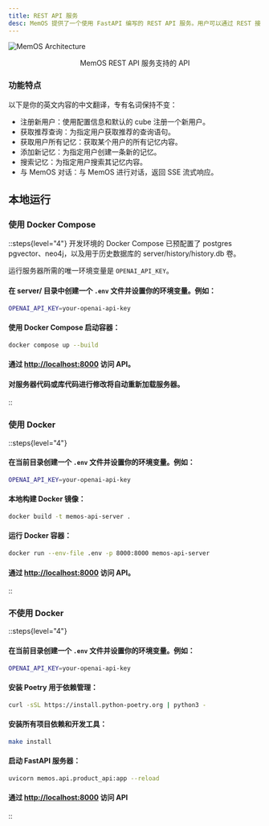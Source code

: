 ```yaml
---
title: REST API 服务
desc: MemOS 提供了一个使用 FastAPI 编写的 REST API 服务。用户可以通过 REST 接口执行所有操作。
---
```


![MemOS Architecture](https://statics.memtensor.com.cn/memos/openapi.png)
<div style="text-align: center; margin-top: 10px">MemOS REST API 服务支持的 API</div>  


### 功能特点
以下是你的英文内容的中文翻译，专有名词保持不变：

- 注册新用户：使用配置信息和默认的 cube 注册一个新用户。
- 获取推荐查询：为指定用户获取推荐的查询语句。
- 获取用户所有记忆：获取某个用户的所有记忆内容。
- 添加新记忆：为指定用户创建一条新的记忆。
- 搜索记忆：为指定用户搜索其记忆内容。
- 与 MemOS 对话：与 MemOS 进行对话，返回 SSE 流式响应。


## 本地运行

### 使用 Docker Compose
::steps{level="4"}
开发环境的 Docker Compose 已预配置了 postgres pgvector、neo4j，以及用于历史数据库的 server/history/history.db 卷。

运行服务器所需的唯一环境变量是 `OPENAI_API_KEY`。

#### 在 server/ 目录中创建一个 `.env` 文件并设置你的环境变量。例如：

```bash
OPENAI_API_KEY=your-openai-api-key  
```

#### 使用 Docker Compose 启动容器：

```bash
docker compose up --build  
```

#### 通过 [http://localhost:8000](http://localhost:8000) 访问 API。

#### 对服务器代码或库代码进行修改将自动重新加载服务器。

::

### 使用 Docker
::steps{level="4"}
#### 在当前目录创建一个 `.env` 文件并设置你的环境变量。例如：

```bash
OPENAI_API_KEY=your-openai-api-key  
```

#### 本地构建 Docker 镜像：

```bash
docker build -t memos-api-server .  
```

#### 运行 Docker 容器：

```bash
docker run --env-file .env -p 8000:8000 memos-api-server
```

#### 通过 [http://localhost:8000](http://localhost:8000) 访问 API。

::

### 不使用 Docker
::steps{level="4"}
#### 在当前目录创建一个 `.env` 文件并设置你的环境变量。例如：

```bash
OPENAI_API_KEY=your-openai-api-key  
```

#### 安装 Poetry 用于依赖管理：

```bash
curl -sSL https://install.python-poetry.org | python3 -  
```

#### 安装所有项目依赖和开发工具：

```bash
make install  
```

#### 启动 FastAPI 服务器：

```bash
uvicorn memos.api.product_api:app --reload  
```

#### 通过 [http://localhost:8000](http://localhost:8000) 访问 API

::
